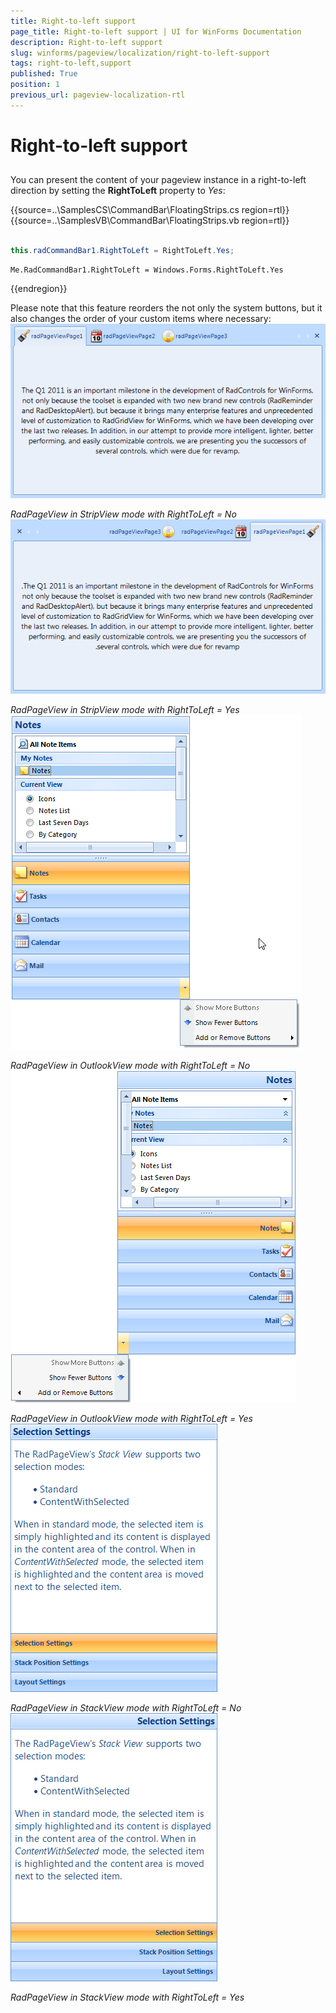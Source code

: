 ```yaml
---
title: Right-to-left support
page_title: Right-to-left support | UI for WinForms Documentation
description: Right-to-left support
slug: winforms/pageview/localization/right-to-left-support
tags: right-to-left,support
published: True
position: 1
previous_url: pageview-localization-rtl
---
```


# Right-to-left support



## 

You can present the content of your pageview instance in a right-to-left direction by setting the __RightToLeft__ property to *Yes*: 

{{source=..\SamplesCS\CommandBar\FloatingStrips.cs region=rtl}} 
{{source=..\SamplesVB\CommandBar\FloatingStrips.vb region=rtl}} 

````C#
            
this.radCommandBar1.RightToLeft = RightToLeft.Yes;

````
````VB.NET
Me.RadCommandBar1.RightToLeft = Windows.Forms.RightToLeft.Yes

````

{{endregion}} 

Please note that this feature reorders the not only the system buttons, but it also changes the order of your custom items where necessary:<br>![pageview-localization-rtl 001](images/pageview-localization-rtl001.png)

*RadPageView in StripView mode with RightToLeft = No*<br>![pageview-localization-rtl 002](images/pageview-localization-rtl002.png)

*RadPageView in StripView mode with RightToLeft = Yes*<br>![pageview-localization-rtl 003](images/pageview-localization-rtl003.png)

*RadPageView in OutlookView mode with RightToLeft = No*<br>![pageview-localization-rtl 004](images/pageview-localization-rtl004.png)

*RadPageView in OutlookView mode with RightToLeft = Yes*<br>![pageview-localization-rtl 005](images/pageview-localization-rtl005.png)

*RadPageView in StackView mode with RightToLeft = No*<br>![pageview-localization-rtl 006](images/pageview-localization-rtl006.png)

*RadPageView in StackView mode with RightToLeft = Yes*
